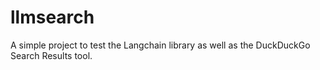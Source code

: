 # llmsearch
A simple project to test the Langchain library as well as the DuckDuckGo Search Results tool.
